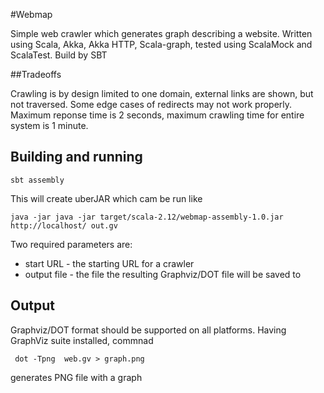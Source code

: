 #Webmap

Simple web crawler which generates graph describing a website.
Written using Scala, Akka, Akka HTTP, Scala-graph, tested using ScalaMock and ScalaTest.
Build by SBT

##Tradeoffs

Crawling is by design limited to one domain, external links are shown, but not traversed. Some edge cases of redirects may not work properly.
Maximum reponse time is 2 seconds, maximum crawling time for entire system is 1 minute.

## Building and running

    sbt assembly
    
This will create uberJAR which cam be run like 

    java -jar java -jar target/scala-2.12/webmap-assembly-1.0.jar http://localhost/ out.gv
    
Two required parameters are:
 * start URL - the starting URL for a crawler
 * output file - the file the resulting Graphviz/DOT file will be saved to
 
## Output

Graphviz/DOT format should be supported on all platforms. Having GraphViz suite installed, commnad
 
     dot -Tpng  web.gv > graph.png
     
generates PNG file with a graph